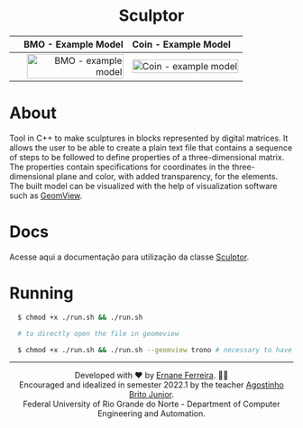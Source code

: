 <h1 align="center">
   Sculptor
</h1>

| BMO - Example Model | Coin - Example Model | 
| ---: | :--- |
| <img style="filter: none !important;" title="BMO - example model" align="right" alt="BMO - example model" src="https://raw.githubusercontent.com/ErnaneJ/sculptor/master/assets/coin.gif" width="94%"> | <img style="filter: none !important;" title="BMO - example model" align="center" alt="Coin - example model" src="https://raw.githubusercontent.com/ErnaneJ/sculptor/master/assets/bmo.gif" width="100%"> |

# About

Tool in C++ to make sculptures in blocks represented by digital matrices. It allows the user to be able to create a plain text file that contains a sequence of steps to be followed to define properties of a three-dimensional matrix. The properties contain specifications for coordinates in the three-dimensional plane and color, with added transparency, for the elements. The built model can be visualized with the help of visualization software such as [GeomView](http://www.geomview.org/).

# Docs
Acesse aqui a documentação para utilização da classe [Sculptor](https://ernanej.github.io/sculptor/).

# Running

```bash
  $ chmod +x ./run.sh && ./run.sh

  # to directly open the file in geomeview

  $ chmod +x ./run.sh && ./run.sh --geomview trono # necessary to have geomview previously installed
```

---

<div align="center">
  Developed with ❤ by <a href="https://links.ernane.dev/">Ernane Ferreira</a>. 👋🏻<br/> Encouraged and idealized in semester 2022.1 by the teacher <a href="https://agostinhobritojr.github.io/">Agostinho Brito Junior</a>. <br> Federal University of Rio Grande do Norte - Department of Computer Engineering and Automation.
</div>